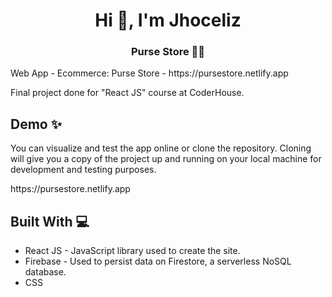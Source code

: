 <h1 align="center">Hi 👋, I'm Jhoceliz</h1>
<h3 align="center">Purse Store 👜👜</h3>
<p>Web App - Ecommerce: Purse Store - https://pursestore.netlify.app </p>
<p>Final project done for "React JS" course at CoderHouse.</p>

<h2>Demo ✨</h2>
<p>You can visualize and test the app online or clone the repository. Cloning will give you a copy of the project up and running on your local machine for development and testing purposes.</p>
<p> https://pursestore.netlify.app </p>

<h2>Built With 💻</h2>
<ul>
<li>React JS - JavaScript library used to create the site.</li>
<li>Firebase - Used to persist data on Firestore, a serverless NoSQL database.</li>
<li>CSS</li>
</ul>